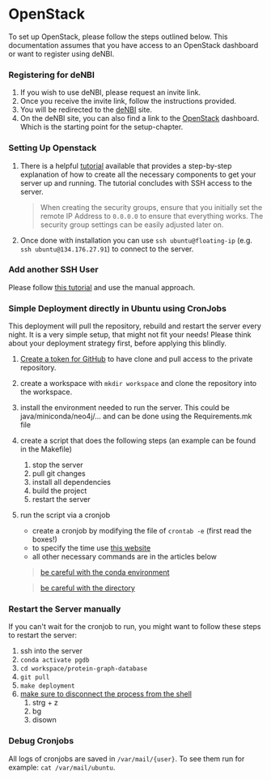 # OpenStack

To set up OpenStack, please follow the steps outlined below.
This documentation assumes that you have access to an OpenStack dashboard or want to register using deNBI.

### Registering for deNBI

1. If you wish to use deNBI, please request an invite link.
2. Once you receive the invite link, follow the instructions provided.
3. You will be redirected to the [deNBI](https://cloud.denbi.de/portal/webapp/#/) site.
4. On the deNBI site, you can also find a link to
   the [OpenStack](https://cloud.computational.bio.uni-giessen.de/dashboard/project/) dashboard. Which is the starting
   point for the setup-chapter.

### Setting Up Openstack

1. There is a helpful [tutorial](https://openmetal.io/docs/manuals/operators-manual/day-1/horizon/create-first-instance)
   available that provides a step-by-step explanation of how to create all the necessary components to get your server
   up and running.
   The tutorial concludes with SSH access to the server.

   > When creating the security groups, ensure that you initially set the remote IP Address to `0.0.0.0` to ensure that
   everything works. The security group settings can be easily adjusted later on.

2. Once done with installation you can use `ssh ubuntu@floating-ip` (e.g. `ssh ubuntu@134.176.27.91`) to connect to the
   server.

### Add another SSH User

Please follow [this tutorial](https://linuxhandbook.com/add-ssh-public-key-to-server/) and use the manual approach.

### Simple Deployment directly in Ubuntu using CronJobs

This deployment will pull the repository, rebuild and restart the server every night. It is a very simple setup, that
might not fit your needs! Please think about your deployment strategy first, before applying this blindly.

1. [Create a token for GitHub](https://stackoverflow.com/questions/2505096/clone-a-private-repository-github) to have
   clone and pull access to the private repository.
2. create a workspace with `mkdir workspace` and clone the repository into the workspace.
3. install the environment needed to run the server. This could be java/miniconda/neo4j/... and can be done using the
   Requirements.mk file
4. create a script that does the following steps (an example can be found in the Makefile)
    1. stop the server
    2. pull git changes
    3. install all dependencies
    4. build the project
    5. restart the server
5. run the script via a cronjob
    - create a cronjob by modifying the file of `crontab -e` (first read the boxes!)
    - to specify the time use [this website](https://crontab.guru/)
    - all other necessary commands are in the articles below
   > [be careful with the conda environment](https://unix.stackexchange.com/questions/454957/cron-job-to-run-under-conda-virtual-environment)

   > [be careful with the directory](https://stackoverflow.com/questions/8899737/crontab-run-in-directory)

### Restart the Server manually

If you can't wait for the cronjob to run, you might want to follow these steps to restart the server:

1. ssh into the server
2. `conda activate pgdb`
3. `cd workspace/protein-graph-database`
4. `git pull`
5. `make deployment`
6. [make sure to disconnect the process from the shell](https://www.baeldung.com/linux/detach-process-from-terminal)
    1. strg + z
    2. bg
    3. disown

### Debug Cronjobs

All logs of cronjobs are saved in `/var/mail/{user}`. To see them run for example: `cat /var/mail/ubuntu`.
